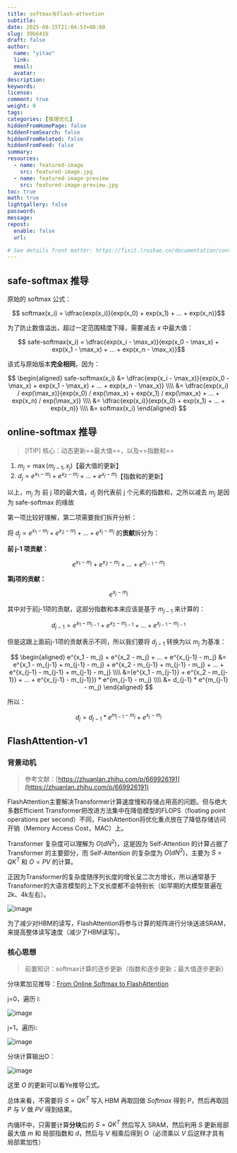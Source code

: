 ```yaml
---
title: softmax与Flash-attention
subtitle:
date: 2025-08-15T21:04:53+08:00
slug: 39b641b
draft: false
author:
  name: "yitao"
  link:
  email:
  avatar:
description:
keywords:
license:
comment: true
weight: 0
tags:
categories: [推理优化]
hiddenFromHomePage: false
hiddenFromSearch: false
hiddenFromRelated: false
hiddenFromFeed: false
summary:
resources:
  - name: featured-image
    src: featured-image.jpg
  - name: featured-image-preview
    src: featured-image-preview.jpg
toc: true
math: true
lightgallery: false
password:
message:
repost:
  enable: false
  url:

# See details front matter: https://fixit.lruihao.cn/documentation/content-management/introduction/#front-matter
---
```


<!--more-->

## safe-softmax 推导

原始的 softmax 公式：

$$ softmax(x_i) = \dfrac{exp(x_i)}{exp(x_0) + exp(x_1) + ... + exp(x_n)}$$

为了防止数值溢出，超过一定范围精度下降，需要减去 $x$ 中最大值：

$$ safe-softmax(x_i) = \dfrac{exp(x_i - \max_x)}{exp(x_0 - \max_x) + exp(x_1 - \max_x) + ... + exp(x_n - \max_x)}$$

该式与原始版本**完全相同**，因为：

$$
\begin{aligned}
safe-softmax(x_i) &= \dfrac{exp(x_i - \max_x)}{exp(x_0 - \max_x) + exp(x_1 - \max_x) + ... + exp(x_n - \max_x)} \\\\
                  &= \dfrac{exp(x_i) / exp(\max_x)}{exp(x_0) / exp(\max_x) + exp(x_1) / exp(\max_x) + ... + exp(x_n) / exp(\max_x)} \\\\
                  &= \dfrac{exp(x_i)}{exp(x_0) + exp(x_1) + ... + exp(x_n)} \\\\
                  &= softmax(x_i)
\end{aligned}
$$


## online-softmax 推导

> [!TIP] 核心：动态更新==最大值==，以及==指数和==

1. $m_j = \max(m_{j-1}, x_j)$【最大值的更新】
2. $d_j = e^{x_1 - m_j} + e^{x_2 - m_j} + ... + e^{x_j - m_j}$【指数和的更新】

以上，$m_j$ 为 前 j 项的最大值，$d_j$ 则代表前 j 个元素的指数和，之所以减去 $m_j$ 是因为 safe-softmax 的缘故

第一项比较好理解，第二项需要我们拆开分析：

将 $d_j = e^{x_1 - m_j} + e^{x_2 - m_j} + ... + e^{x_j - m_j}$ 的**贡献**拆分为：

**前 j-1 项贡献：**

$$e^{x_1 - m_j} + e^{x_2 - m_j} + ... + e^{x_{j-1} - m_j}$$

**第j项的贡献：**

$$ e^{x_j - m_j} $$

其中对于前j-1项的贡献，这部分指数和本来应该是基于 $m_{j-1}$ 来计算的：

$$ d_{j-1} = e^{x_1 - m_{j-1}} + e^{x_2 - m_{j-1}} + ... + e^{x_{j-1} - m_{j-1}} $$

但是这跟上面前j-1项的贡献表示不同，所以我们要将 $d_{j-1}$ 转换为以 $m_j$ 为基准：

$$
\begin{aligned}
e^{x_1 - m_j} + e^{x_2 - m_j} + ... + e^{x_{j-1} - m_j} &= e^{x_1 - m_{j-1} + m_{j-1} - m_j} + e^{x_2 - m_{j-1} + m_{j-1} - m_j} + ... + e^{x_{j-1} - m_{j-1} + m_{j-1} - m_j} \\\\
&=(e^{x_1 - m_{j-1}} + e^{x_2 - m_{j-1}} + ... + e^{x_{j-1} - m_{j-1}}) * e^{m_{j-1} - m_j} \\\\
&= d_{j-1} * e^{m_{j-1} - m_j}
\end{aligned}
$$

所以：

$$
d_j = d_{j-1} * e^{m_{j-1} - m_j} + e^{x_j - m_j}
$$

## FlashAttention-v1

### 背景动机

> 参考文献：[https://zhuanlan.zhihu.com/p/669926191](https://zhuanlan.zhihu.com/p/669926191)

FlashAttention主要解决Transformer计算速度慢和存储占用高的问题。但与绝大多数Efficient Transformer把改进方法集中在降低模型的FLOPS（floating point operations per second）不同，FlashAttention将优化重点放在了降低存储访问开销（Memory Access Cost，MAC）上。

Transformer 复杂度可以理解为 $O(dN^2)$，这是因为 Self-Attention 的计算占据了 Transformer 的主要部分，而 Self-Attention 的复杂度为 $O(dN^2)$，主要为 $S = QK^T$ 和 $O = PV$ 的计算。

正因为Transformer的复杂度随序列长度的增长呈二次方增长，所以通常基于Transformer的大语言模型的上下文长度都不会特别长（如早期的大模型普遍在2k、4k左右）。


![image](https://cdn.ipfsscan.io/weibo/large/005wRZF3gy1i4lj22ymqvj316o0820vr.jpg)


为了减少对HBM的读写，FlashAttention将参与计算的矩阵进行分块送进SRAM，来提高整体读写速度（减少了HBM读写）。

### 核心思想

> 前置知识：softmax计算的逐步更新（指数和逐步更新；最大值逐步更新）

分块累加见推导：[From Online Softmax to FlashAttention](https://courses.cs.washington.edu/courses/cse599m/23sp/notes/flashattn.pdf)


j=0，遍历 i:

![image](https://cdn.ipfsscan.io/weibo/large/005wRZF3gy1i4llf897cvj30zk0h3q3g.jpg)

j=1，遍历i:

![image](https://cdn.ipfsscan.io/weibo/large/005wRZF3gy1i4llf9018wj30zk0h3t9f.jpg)

分块计算输出O：

![image](https://cdn.ipfsscan.io/weibo/large/005wRZF3gy1i4llfdnsjyj30zk0ebgmh.jpg)

这里 $O$ 的更新可以看Ye推导公式。

总体来看，不需要将 $S = QK^T$ 写入 HBM 再取回做 $Softmax$ 得到 $P$，然后再取回 $P$ 与 $V$ 做 $PV$ 得到结果。

内循环中，只需要计算**分块**后的 $S = QK^T$ 然后写入 SRAM，然后利用 $S$ 更新局部最大值 $m$ 和 局部指数和 $d$，然后与 $V$ 相乘后得到 $O$（必须乘以 $V$ 后这样才具有局部累加性）
